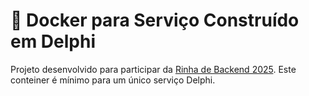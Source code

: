 # 🥊 Docker para Serviço Construído em Delphi

Projeto desenvolvido para participar da [Rinha de Backend 2025](https://github.com/zanfranceschi/rinha-de-backend-2025). Este conteiner é mínimo para um único serviço Delphi.


